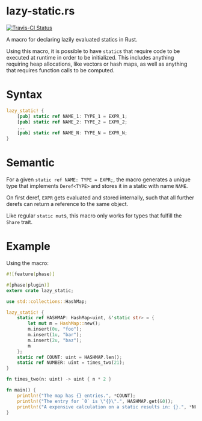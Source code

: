 lazy-static.rs
==============

[![Travis-CI Status](https://travis-ci.org/Kimundi/lazy-static.rs.png?branch=master)](https://travis-ci.org/Kimundi/lazy-static.rs)

A macro for declaring lazily evaluated statics in Rust.

Using this macro, it is possible to have `static`s that require code to be
executed at runtime in order to be initialized.
This includes anything requiring heap allocations, like vectors or hash maps,
as well as anything that requires function calls to be computed.

# Syntax

```rust
lazy_static! {
    [pub] static ref NAME_1: TYPE_1 = EXPR_1;
    [pub] static ref NAME_2: TYPE_2 = EXPR_2;
    ...
    [pub] static ref NAME_N: TYPE_N = EXPR_N;
}
```

# Semantic

For a given `static ref NAME: TYPE = EXPR;`, the macro generates a
unique type that implements `Deref<TYPE>` and stores it in a static with name `NAME`.

On first deref, `EXPR` gets evaluated and stored internally, such that all further derefs
can return a reference to the same object.

Like regular `static mut`s, this macro only works for types that fulfill the `Share`
trait.

# Example

Using the macro:

```rust
#![feature(phase)]

#[phase(plugin)]
extern crate lazy_static;

use std::collections::HashMap;

lazy_static! {
    static ref HASHMAP: HashMap<uint, &'static str> = {
        let mut m = HashMap::new();
        m.insert(0u, "foo");
        m.insert(1u, "bar");
        m.insert(2u, "baz");
        m
    };
    static ref COUNT: uint = HASHMAP.len();
    static ref NUMBER: uint = times_two(21);
}

fn times_two(n: uint) -> uint { n * 2 }

fn main() {
    println!("The map has {} entries.", *COUNT);
    println!("The entry for `0` is \"{}\".", HASHMAP.get(&0));
    println!("A expensive calculation on a static results in: {}.", *NUMBER);
}
```
